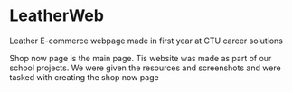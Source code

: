 # LeatherWeb
Leather E-commerce webpage made in first year at CTU career solutions

Shop now page is the main page. Tis website was made as part of our school projects. We were given the resources and screenshots and were tasked
with creating the shop now page 
